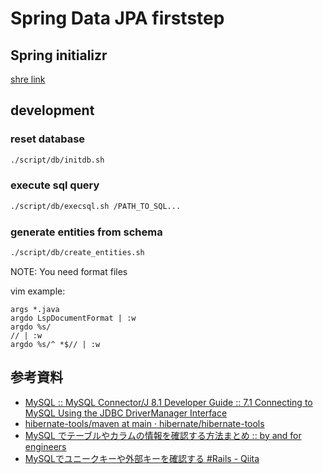 # Spring Data JPA firststep

## Spring initializr

[shre link](https://start.spring.io/#!type=maven-project&language=java&platformVersion=3.1.5&packaging=jar&jvmVersion=17&groupId=dev.mikoto2000.study.springboot.data.jpa&artifactId=firststep&name=Firststep&description=Spring%20Data%20JPA%20demo%20project%20for%20Spring%20Boot&packageName=dev.mikoto2000.study.springboot.data.jpa.firststep&dependencies=native,devtools,lombok,web,data-jpa,mysql)

## development

### reset database

```sh
./script/db/initdb.sh
```

### execute sql query

```sh
./script/db/execsql.sh /PATH_TO_SQL...
```

### generate entities from schema

```sh
./script/db/create_entities.sh
```

NOTE: You need format files

vim example:

```
args *.java
argdo LspDocumentFormat | :w
argdo %s/// | :w
argdo %s/^ *$// | :w
```

## 参考資料

- [MySQL :: MySQL Connector/J 8.1 Developer Guide :: 7.1 Connecting to MySQL Using the JDBC DriverManager Interface](https://dev.mysql.com/doc/connector-j/8.1/en/connector-j-usagenotes-connect-drivermanager.html#connector-j-examples-connection-drivermanager)
- [hibernate-tools/maven at main · hibernate/hibernate-tools](https://github.com/hibernate/hibernate-tools/tree/main/maven)
- [MySQL でテーブルやカラムの情報を確認する方法まとめ :: by and for engineers](https://yulii.github.io/mysql-schema-information-20150901.html)
- [MySQLでユニークキーや外部キーを確認する #Rails - Qiita](https://qiita.com/expajp/items/81a8773b49472925fe06)


